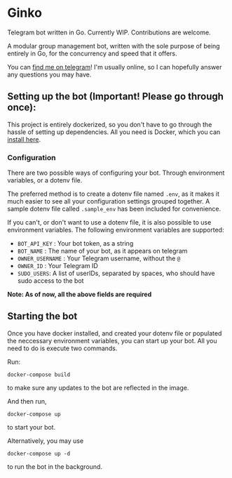 # Ginko
Telegram bot written in Go. Currently WIP. Contributions are welcome.

A modular group management bot, written with the sole purpose of being entirely in Go, for the concurrency and speed that it offers.

You can [find me on telegram](https://t.me/sphericalkat)! I'm usually online, so I can hopefully answer any questions you may have.

## Setting up the bot (Important! Please go through once):

This project is entirely dockerized, so you don't have to go through the hassle of setting up dependencies. All you need is Docker, which you can [install here](https://docs.docker.com/install/).

### Configuration
There are two possible ways of configuring your bot. Through environment variables, or a dotenv file. 

The preferred method is to create a dotenv file named `.env`, as it makes it much easier to see all your configuration settings grouped together. A sample dotenv file called `.sample_env` has been included for convenience.

If you can't, or don't want to use a dotenv file, it is also possible to use environment variables. The following environment variables are supported:

* `BOT_API_KEY` :  Your bot token, as a string
* `BOT_NAME` : The name of your bot, as it appears on telegram
* `OWNER_USERNAME` : Your Telegram username, without the `@`
* `OWNER_ID` : Your Telegram ID
* `SUDO_USERS`: A list of userIDs, separated by spaces, who should have sudo access to the bot

**Note: As of now, all the above fields are required**

## Starting the bot
Once you have docker installed, and created your dotenv file or populated the neccessary environment variables, you can start up your bot. All you need to do is execute two commands.

Run: 
```
docker-compose build
```
to make sure any updates to the bot are reflected in the image.

And then run,
```
docker-compose up
```
to start your bot.

Alternatively, you may use 
```
docker-compose up -d
```
to run the bot in the background.




